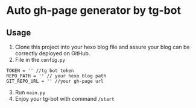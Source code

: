 # Auto gh-page generator by tg-bot
## Usage
1. Clone this project into your hexo blog file and assure your blog can be correctly deployed on GitHub.
2. File in the `config.py`
```angular2html
TOKEN = '' //tg bot token
REPO_PATH = '' // your hexo blog path
GIT_REPO_URL = '' //your gh-page url
```
3. Run `main.py`
4. Enjoy your tg-bot with command `/start`
